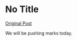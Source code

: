 # No Title

[Original Post](https://discourse.onlinedegree.iitm.ac.in/t/171141/483)

<p>We will be pushing marks today.</p>
